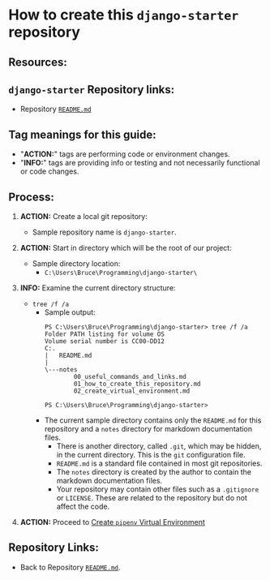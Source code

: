 # How to create this `django-starter` repository

## Resources:


## `django-starter` Repository links:
* Repository [`README.md`](../README.md)

## Tag meanings for this guide:
* "**ACTION:**" tags are performing code or environment changes.
* "**INFO:**" tags are providing info or testing and not necessarily functional or code changes.


## Process:
1. **ACTION:** Create a local git repository:
    * Sample repository name is `django-starter`.

1. **ACTION:** Start in directory which will be the root of our project:
    * Sample directory location:
        * `C:\Users\Bruce\Programming\django-starter\`

1. **INFO:** Examine the current directory structure:
    * `tree /f /a`
        * Sample output:
            ```
            PS C:\Users\Bruce\Programming\django-starter> tree /f /a
            Folder PATH listing for volume OS
            Volume serial number is CC00-DD12
            C:.
            |   README.md
            |
            \---notes
                    00_useful_commands_and_links.md
                    01_how_to_create_this_repository.md
                    02_create_virtual_environment.md
            
            PS C:\Users\Bruce\Programming\django-starter>
            ```
        * The current sample directory contains only the `README.md` for this repository and a `notes` directory for markdown documentation files.
            * There is another directory, called `.git`, which may be hidden, in the current directory. This is the `git` configuration file.
            * `README.md` is a standard file contained in most git repositories.
            * The `notes` directory is created by the author to contain the markdown documentation files.
            * Your repository may contain other files such as a `.gitignore` or `LICENSE`. These are related to the repository but do not affect the code.

1. **ACTION:** Proceed to [Create `pipenv` Virtual Environment](./02_create_virtual_environment.md)


## Repository Links:
* Back to Repository [`README.md`](../README.md).
